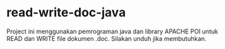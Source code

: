 # read-write-doc-java
Project ini menggunakan pemrograman java dan library APACHE POI untuk READ dan WRITE file dokumen .doc. Silakan unduh jika membutuhkan. 
